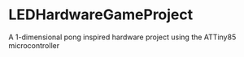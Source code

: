 # LEDHardwareGameProject
A 1-dimensional pong inspired hardware project using the ATTiny85 microcontroller
